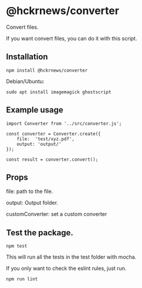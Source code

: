 # @hckrnews/converter
Convert files.

If you want convert files, you can do it with this script.

## Installation

    npm install @hckrnews/converter

Debian/Ubuntu:

    sudo apt install imagemagick ghostscript

## Example usage

```
import Converter from '../src/converter.js';

const converter = Converter.create({
    file:  'test/xyz.pdf',
    output: 'output/'
});

const result = converter.convert();
```

## Props

file: path to the file.

output: Output folder.

customConverter: set a custom converter


## Test the package.

```
npm test
```

This will run all the tests in the test folder with mocha.

If you only want to check the eslint rules, just run.

```
npm run lint
```
